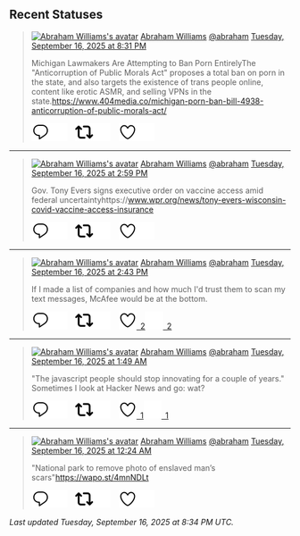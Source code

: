 ## Recent Statuses

> <a href="https://indieweb.social/@abraham"><img alt="Abraham Williams's avatar" src="https://cdn.masto.host/indiewebsocial/accounts/avatars/109/292/540/382/343/163/original/d00f2e03ce9c85b1.jpg" height="24" width="24" ></a> [Abraham Williams](https://indieweb.social/@abraham) [@abraham](https://indieweb.social/@abraham) [Tuesday, September 16, 2025 at 8:31 PM](https://indieweb.social/@abraham/115215874007539282)
>
> Michigan Lawmakers Are Attempting to Ban Porn EntirelyThe &quot;Anticorruption of Public Morals Act&quot; proposes a total ban on porn in the state, and also targets the existence of trans people online, content like erotic ASMR, and selling VPNs in the state.https://www.404media.co/michigan-porn-ban-bill-4938-anticorruption-of-public-morals-act/
>
> [![Reply](./images/reply_light.svg#gh-light-mode-only "Reply")](https://indieweb.social/@abraham/115215874007539282#gh-light-mode-only)[![Reply](./images/reply.svg#gh-dark-mode-only "Reply")](https://indieweb.social/@abraham/115215874007539282#gh-dark-mode-only)&emsp;[![Boost](./images/retweet_light.svg#gh-light-mode-only "Boost")](https://indieweb.social/@abraham/115215874007539282#gh-light-mode-only)[![Boost](./images/retweet.svg#gh-dark-mode-only "Boost")](https://indieweb.social/@abraham/115215874007539282#gh-dark-mode-only)&emsp;[![Favorite](./images/like_light.svg#gh-light-mode-only "Favorite")](https://indieweb.social/@abraham/115215874007539282#gh-light-mode-only)[![Favorite](./images/like.svg#gh-dark-mode-only "Favorite")](https://indieweb.social/@abraham/115215874007539282#gh-dark-mode-only)


---

> <a href="https://indieweb.social/@abraham"><img alt="Abraham Williams's avatar" src="https://cdn.masto.host/indiewebsocial/accounts/avatars/109/292/540/382/343/163/original/d00f2e03ce9c85b1.jpg" height="24" width="24" ></a> [Abraham Williams](https://indieweb.social/@abraham) [@abraham](https://indieweb.social/@abraham) [Tuesday, September 16, 2025 at 2:59 PM](https://indieweb.social/@abraham/115214565166280142)
>
> Gov. Tony Evers signs executive order on vaccine access amid federal uncertaintyhttps://www.wpr.org/news/tony-evers-wisconsin-covid-vaccine-access-insurance
>
> [![Reply](./images/reply_light.svg#gh-light-mode-only "Reply")](https://indieweb.social/@abraham/115214565166280142#gh-light-mode-only)[![Reply](./images/reply.svg#gh-dark-mode-only "Reply")](https://indieweb.social/@abraham/115214565166280142#gh-dark-mode-only)&emsp;[![Boost](./images/retweet_light.svg#gh-light-mode-only "Boost")](https://indieweb.social/@abraham/115214565166280142#gh-light-mode-only)[![Boost](./images/retweet.svg#gh-dark-mode-only "Boost")](https://indieweb.social/@abraham/115214565166280142#gh-dark-mode-only)&emsp;[![Favorite](./images/like_light.svg#gh-light-mode-only "Favorite")](https://indieweb.social/@abraham/115214565166280142#gh-light-mode-only)[![Favorite](./images/like.svg#gh-dark-mode-only "Favorite")](https://indieweb.social/@abraham/115214565166280142#gh-dark-mode-only)


---

> <a href="https://indieweb.social/@abraham"><img alt="Abraham Williams's avatar" src="https://cdn.masto.host/indiewebsocial/accounts/avatars/109/292/540/382/343/163/original/d00f2e03ce9c85b1.jpg" height="24" width="24" ></a> [Abraham Williams](https://indieweb.social/@abraham) [@abraham](https://indieweb.social/@abraham) [Tuesday, September 16, 2025 at 2:43 PM](https://indieweb.social/@abraham/115214503487133985)
>
> If I made a list of companies and how much I&#39;d trust them to scan my text messages, McAfee would be at the bottom.
>
> [![Reply](./images/reply_light.svg#gh-light-mode-only "Reply")](https://indieweb.social/@abraham/115214503487133985#gh-light-mode-only)[![Reply](./images/reply.svg#gh-dark-mode-only "Reply")](https://indieweb.social/@abraham/115214503487133985#gh-dark-mode-only)&emsp;[![Boost](./images/retweet_light.svg#gh-light-mode-only "Boost")](https://indieweb.social/@abraham/115214503487133985#gh-light-mode-only)[![Boost](./images/retweet.svg#gh-dark-mode-only "Boost")](https://indieweb.social/@abraham/115214503487133985#gh-dark-mode-only)&emsp;[![Favorite](./images/like_light.svg#gh-light-mode-only "Favorite")&ensp;2](https://indieweb.social/@abraham/115214503487133985#gh-light-mode-only)[![Favorite](./images/like.svg#gh-dark-mode-only "Favorite")&ensp;2](https://indieweb.social/@abraham/115214503487133985#gh-dark-mode-only)


---

> <a href="https://indieweb.social/@abraham"><img alt="Abraham Williams's avatar" src="https://cdn.masto.host/indiewebsocial/accounts/avatars/109/292/540/382/343/163/original/d00f2e03ce9c85b1.jpg" height="24" width="24" ></a> [Abraham Williams](https://indieweb.social/@abraham) [@abraham](https://indieweb.social/@abraham) [Tuesday, September 16, 2025 at 1:49 AM](https://indieweb.social/@abraham/115211458333191739)
>
> &quot;The javascript people should stop innovating for a couple of years.&quot; Sometimes I look at Hacker News and go: wat?
>
> [![Reply](./images/reply_light.svg#gh-light-mode-only "Reply")](https://indieweb.social/@abraham/115211458333191739#gh-light-mode-only)[![Reply](./images/reply.svg#gh-dark-mode-only "Reply")](https://indieweb.social/@abraham/115211458333191739#gh-dark-mode-only)&emsp;[![Boost](./images/retweet_light.svg#gh-light-mode-only "Boost")](https://indieweb.social/@abraham/115211458333191739#gh-light-mode-only)[![Boost](./images/retweet.svg#gh-dark-mode-only "Boost")](https://indieweb.social/@abraham/115211458333191739#gh-dark-mode-only)&emsp;[![Favorite](./images/like_light.svg#gh-light-mode-only "Favorite")&ensp;1](https://indieweb.social/@abraham/115211458333191739#gh-light-mode-only)[![Favorite](./images/like.svg#gh-dark-mode-only "Favorite")&ensp;1](https://indieweb.social/@abraham/115211458333191739#gh-dark-mode-only)


---

> <a href="https://indieweb.social/@abraham"><img alt="Abraham Williams's avatar" src="https://cdn.masto.host/indiewebsocial/accounts/avatars/109/292/540/382/343/163/original/d00f2e03ce9c85b1.jpg" height="24" width="24" ></a> [Abraham Williams](https://indieweb.social/@abraham) [@abraham](https://indieweb.social/@abraham) [Tuesday, September 16, 2025 at 12:24 AM](https://indieweb.social/@abraham/115211124829905960)
>
> &quot;National park to remove photo of enslaved man’s scars&quot;https://wapo.st/4mnNDLt
>
> [![Reply](./images/reply_light.svg#gh-light-mode-only "Reply")](https://indieweb.social/@abraham/115211124829905960#gh-light-mode-only)[![Reply](./images/reply.svg#gh-dark-mode-only "Reply")](https://indieweb.social/@abraham/115211124829905960#gh-dark-mode-only)&emsp;[![Boost](./images/retweet_light.svg#gh-light-mode-only "Boost")](https://indieweb.social/@abraham/115211124829905960#gh-light-mode-only)[![Boost](./images/retweet.svg#gh-dark-mode-only "Boost")](https://indieweb.social/@abraham/115211124829905960#gh-dark-mode-only)&emsp;[![Favorite](./images/like_light.svg#gh-light-mode-only "Favorite")](https://indieweb.social/@abraham/115211124829905960#gh-light-mode-only)[![Favorite](./images/like.svg#gh-dark-mode-only "Favorite")](https://indieweb.social/@abraham/115211124829905960#gh-dark-mode-only)


_Last updated Tuesday, September 16, 2025 at 8:34 PM UTC._
